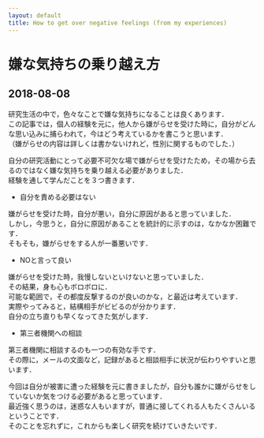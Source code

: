 ```yaml
---
layout: default
title: How to get over negative feelings (from my experiences)
---
```


# 嫌な気持ちの乗り越え方

## 2018-08-08

研究生活の中で，色々なことで嫌な気持ちになることは良くあります．  
この記事では，個人の経験を元に，他人から嫌がらせを受けた時に，自分がどんな思い込みに捕らわれて，今はどう考えているかを書こうと思います．  
（嫌がらせの内容は詳しくは書かないけれど，性別に関するものでした．）  

自分の研究活動にとって必要不可欠な場で嫌がらせを受けたため，その場から去るのではなく嫌な気持ちを乗り越える必要がありました．  
経験を通して学んだことを３つ書きます．  

- 自分を責める必要はない

嫌がらせを受けた時，自分が悪い，自分に原因があると思っていました．  
しかし，今思うと，自分に原因があることを統計的に示すのは，なかなか困難です．  
そもそも，嫌がらせをする人が一番悪いです．  

- NOと言って良い

嫌がらせを受けた時，我慢しないといけないと思っていました．  
その結果，身も心もボロボロに．  
可能な範囲で，その都度反撃するのが良いのかな，と最近は考えています．  
実際やってみると，結構相手がビビるのが分かります．      
自分の立ち直りも早くなってきた気がします．  

- 第三者機関への相談

第三者機関に相談するのも一つの有効な手です．  
その際に，メールの文面など，記録があると相談相手に状況が伝わりやすいと思います．  


今回は自分が被害に遭った経験を元に書きましたが，自分も誰かに嫌がらせをしていないか気をつける必要があると思っています．  
最近強く思うのは，迷惑な人もいますが，普通に接してくれる人もたくさんいるということです．  
そのことを忘れずに，これからも楽しく研究を続けていきたいです．  